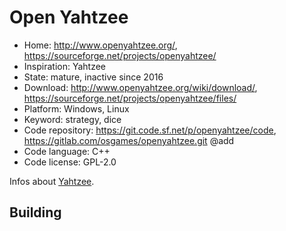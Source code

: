 # Open Yahtzee

- Home: http://www.openyahtzee.org/, https://sourceforge.net/projects/openyahtzee/
- Inspiration: Yahtzee
- State: mature, inactive since 2016
- Download: http://www.openyahtzee.org/wiki/download/, https://sourceforge.net/projects/openyahtzee/files/
- Platform: Windows, Linux
- Keyword: strategy, dice
- Code repository: https://git.code.sf.net/p/openyahtzee/code, https://gitlab.com/osgames/openyahtzee.git @add
- Code language: C++
- Code license: GPL-2.0

Infos about [Yahtzee](https://en.wikipedia.org/wiki/Yahtzee).

## Building

